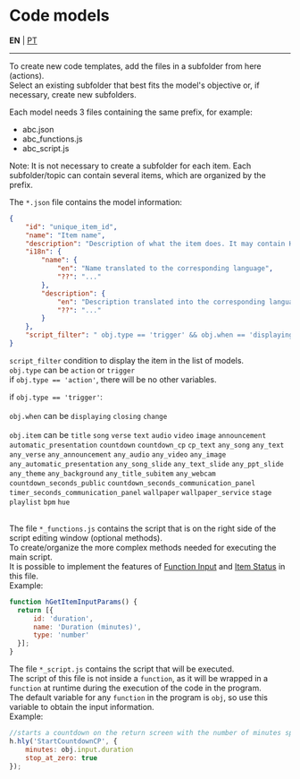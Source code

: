 # Code models

**EN** | [PT](README.md)

---


To create new code templates, add the files in a subfolder from here (actions).<br>
Select an existing subfolder that best fits the model's objective or, if necessary, create new subfolders.

Each model needs 3 files containing the same prefix, for example:<br>
- abc.json<br>
- abc_functions.js<br>
- abc_script.js<br>

Note: It is not necessary to create a subfolder for each item. Each subfolder/topic can contain several items, which are organized by the prefix.<br>

The `*.json` file contains the model information:<br>
```json
{
    "id": "unique_item_id",
    "name": "Item name",
    "description": "Description of what the item does. It may contain HTML tags for better formatting. <b>bold</b>, <i>italic</i>, ...",
    "i18n": {
        "name": {
            "en": "Name translated to the corresponding language",
            "??": "..."
        },
        "description": {
            "en": "Description translated into the corresponding language",
            "??": "..."
        }
    },
    "script_filter": " obj.type == 'trigger' && obj.when == 'displaying' && obj.item == 'image' "
}
```

`script_filter` condition to display the item in the list of models.<br>
`obj.type` can be `action` or `trigger`<br>
if `obj.type == 'action'`, there will be no other variables.

if `obj.type == 'trigger'`:<br>
<br>
`obj.when` can be `displaying` `closing` `change`<br>
<br>
`obj.item` can be `title` `song` `verse` `text` `audio` `video` `image` `announcement` `automatic_presentation` `countdown` `countdown_cp` `cp_text` `any_song` `any_text` `any_verse` `any_announcement` `any_audio` `any_video` `any_image` `any_automatic_presentation` `any_song_slide` `any_text_slide` `any_ppt_slide` `any_theme` `any_background` `any_title_subitem` `any_webcam` `countdown_seconds_public` `countdown_seconds_communication_panel` `timer_seconds_communication_panel` `wallpaper` `wallpaper_service` `stage` `playlist` `bpm` `hue`<br>
<br>

The file `*_functions.js` contains the script that is on the right side of the script editing window (optional methods).<br>
To create/organize the more complex methods needed for executing the main script.<br>
It is possible to implement the features of [Function Input](https://github.com/holyrics/Scripts/blob/main/i18n/en/FunctionInput.md) and [Item Status](https://github.com/holyrics/Scripts/blob/main/i18n/en/ItemStatus.md) in this file.<br>
Example:
```javascript
function hGetItemInputParams() {
  return [{
      id: 'duration',
      name: 'Duration (minutes)',
      type: 'number'
  }];
}
```

The file `*_script.js` contains the script that will be executed.<br>
The script of this file is not inside a `function`, as it will be wrapped in a `function` at runtime during the execution of the code in the program.<br>
The default variable for any `function` in the program is `obj`, so use this variable to obtain the input information.<br>
Example:
```javascript
//starts a countdown on the return screen with the number of minutes specified in the interface by the 'duration' input
h.hly('StartCountdownCP', {
    minutes: obj.input.duration
    stop_at_zero: true
});
```